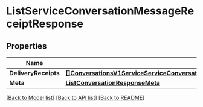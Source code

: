 # ListServiceConversationMessageReceiptResponse

## Properties

Name | Type | Description | Notes
------------ | ------------- | ------------- | -------------
**DeliveryReceipts** | [**[]ConversationsV1ServiceServiceConversationServiceConversationMessageServiceConversationMessageReceipt**](conversations.v1.service.service_conversation.service_conversation_message.service_conversation_message_receipt.md) |  | [optional] 
**Meta** | [**ListConversationResponseMeta**](ListConversationResponse_meta.md) |  | [optional] 

[[Back to Model list]](../README.md#documentation-for-models) [[Back to API list]](../README.md#documentation-for-api-endpoints) [[Back to README]](../README.md)


